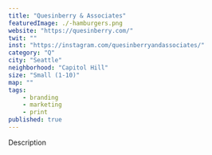 ```yaml
---
title: "Quesinberry & Associates"
featuredImage: ./-hamburgers.png
website: "https://quesinberry.com/"
twit: ""
inst: "https://instagram.com/quesinberryandassociates/"
category: "Q"
city: "Seattle"
neighborhood: "Capitol Hill"
size: "Small (1-10)"
map: ""
tags:
    - branding
    - marketing
    - print
published: true
---
```


Description
